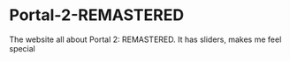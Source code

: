 # Portal-2-REMASTERED
The website all about Portal 2: REMASTERED. It has sliders, makes me feel special
